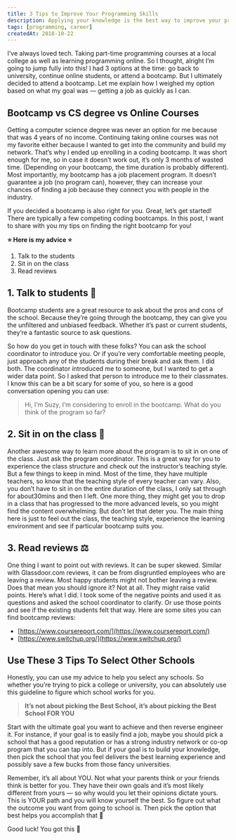 ```yaml
---
title: 3 Tips to Improve Your Programming Skills
description: Applying your knowledge is the best way to improve your programming skills. Read these 3 tips that will solidify your learning...
tags: [programming, career]
createdAt: 2018-10-22
---
```


I’ve always loved tech. Taking part-time programming courses at a local college as well as learning programming online. So I thought, alright I’m going to jump fully into this! I had 3 options at the time: go back to university, continue online students, or attend a bootcamp. But I ultimately decided to attend a bootcamp. Let me explain how I weighed my option based on what my goal was — getting a job as quickly as I can.

## Bootcamp vs CS degree vs Online Courses

Getting a computer science degree was never an option for me because that was 4 years of no income. Continuing taking online courses was not my favorite either because I wanted to get into the community and build my network. That’s why I ended up enrolling in a coding bootcamp. It was short enough for me, so in case it doesn’t work out, it’s only 3 months of wasted time. (Depending on your bootcamp, the time duration is probably different). Most importantly, my bootcamp has a job placement program. It doesn’t guarantee a job (no program can), however, they can increase your chances of finding a job because they connect you with people in the industry.

If you decided a bootcamp is also right for you. Great, let’s get started! There are typically a few competing coding bootcamps. In this post, I want to share with you my tips on finding the right bootcamp for you!

**⭐️ Here is my advice ⭐️**

1. Talk to the students
2. Sit in on the class
3. Read reviews

## 1. Talk to students 🤝

Bootcamp students are a great resource to ask about the pros and cons of the school. Because they’re going through the bootcamp, they can give you the unfiltered and unbiased feedback. Whether it’s past or current students, they’re a fantastic source to ask questions.

So how do you get in touch with these folks? You can ask the school coordinator to introduce you. Or if you’re very comfortable meeting people, just approach any of the students during their break and ask them. I did both. The coordinator introduced me to someone, but I wanted to get a wider data point. So I asked that person to introduce me to their classmates. I know this can be a bit scary for some of you, so here is a good conversation opening you can use:

> Hi, I’m Suzy, I’m considering to enroll in the bootcamp. What do you think of the program so far?

## 2. Sit in on the class 🍎

Another awesome way to learn more about the program is to sit in on one of the class. Just ask the program coordinator. This is a great way for you to experience the class structure and check out the instructor’s teaching style. But a few things to keep in mind. Most of the time, they have multiple teachers, so know that the teaching style of every teacher can vary. Also, you don’t have to sit in on the entire duration of the class, I only sat through for about30mins and then I left. One more thing, they might get you to drop in a class that has progressed to the more advanced levels, so you might find the content overwhelming. But don’t let that deter you. The main thing here is just to feel out the class, the teaching style, experience the learning environment and see if particular bootcamp suits you.

## 3. Read reviews ⚖️

One thing I want to point out with reviews. It can be super skewed. Similar with Glassdoor.com reviews, it can be from disgruntled employees who are leaving a review. Most happy students might not bother leaving a review. Does that mean you should ignore it? Not at all. They might raise valid points. Here’s what I did. I took some of the negative points and used it as questions and asked the school coordinator to clarify. Or use those points and see if the existing students felt that way. Here are some sites you can find bootcamp reviews:

- [https://www.coursereport.com/](https://www.coursereport.com/)
- [https://www.switchup.org/](https://www.switchup.org/)

## Use These 3 Tips To Select Other Schools

Honestly, you can use my advice to help you select any schools. So whether you’re trying to pick a college or university, you can absolutely use this guideline to figure which school works for you.

> **It’s not about picking the Best School, it’s about picking the Best School FOR YOU**

Start with the ultimate goal you want to achieve and then reverse engineer it. For instance, if your goal is to easily find a job, maybe you should pick a school that has a good reputation or has a strong industry network or co-op program that you can tap into. But if your goal is to build your knowledge, then pick the school that you feel delivers the best learning experience and possibly save a few bucks from those fancy universities.

Remember, it’s all about YOU. Not what your parents think or your friends think is better for you. They have their own goals and it’s most likely different from yours — so why would you let their opinions dictate yours. This is YOUR path and you will know yourself the best. So figure out what the outcome you want from going to school is. Then pick the option that best helps you accomplish that 🚀

Good luck! You got this 💪

